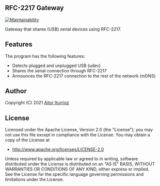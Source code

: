 ## RFC-2217 Gateway

[![Maintainability](https://api.codeclimate.com/v1/badges/e4e1855af9223bf9fb43/maintainability)](https://codeclimate.com/github/BAN-AI-Communications/rfc2217-gateway/maintainability)

Gateway that shares (USB) serial devices using RFC-2217.

## Features

The program has the following features:

- Detects plugged and unplugged USB (udev)
- Shares the serial connection through RFC-2217
- Announces the RFC-2217 connection to the rest of the network (mDNS)

## Author

Copyright (C) 2021 [Aitor Iturrioz](https://github.com/bodiroga)

## License

Licensed under the Apache License, Version 2.0 (the "License"); you may not use
this file except in compliance with the License. You may obtain a copy of the
License at

- http://www.apache.org/licenses/LICENSE-2.0

Unless required by applicable law or agreed to in writing, software distributed
under the License is distributed on an "AS IS" BASIS, WITHOUT WARRANTIES OR
CONDITIONS OF ANY KIND, either express or implied. See the License for the
specific language governing permissions and limitations under the License.
